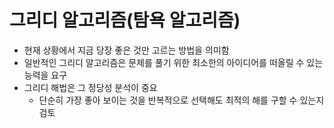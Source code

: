 # 그리디 알고리즘(탐욕 알고리즘)

- 현재 상황에서 지금 당장 좋은 것만 고르는 방법을 의미함
- 일반적인 그리디 알고리즘은 문제를 풀기 위한 최소한의 아이디어를 떠올릴 수 있는 능력을 요구
- 그리디 해법은 그 정당성 분석이 중요
  - 단순히 가장 좋아 보이는 것을 반복적으로 선택해도 최적의 해를 구할 수 있는지 검토
